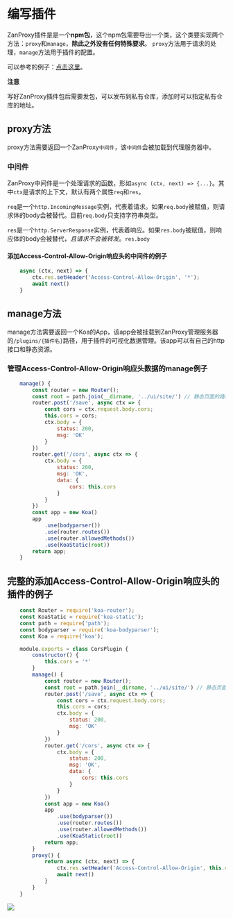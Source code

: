 # 编写插件

ZanProxy插件是是一个**npm包**，这个npm包需要导出一个类，这个类要实现两个方法：`proxy`和`manage`，**除此之外没有任何特殊要求**。 `proxy`方法用于请求的处理，`manage`方法用于插件的配置。

可以参考的例子：[点击这里](https://github.com/youzan/zan-proxy/tree/master/plugin-examples)。

**注意**

写好ZanProxy插件包后需要发包，可以发布到私有仓库，添加时可以指定私有仓库的地址。

## proxy方法

proxy方法需要返回一个ZanProxy`中间件`，该`中间件`会被加载到代理服务器中。

### 中间件

ZanProxy中间件是一个处理请求的函数，形如`async (ctx, next) => {...}`。其中`ctx`是请求的上下文，默认有两个属性`req`和`res`。

`req`是一个`http.IncomingMessage`实例，代表着请求。如果`req.body`被赋值，则请求体的body会被替代。目前`req.body`只支持字符串类型。

`res`是一个`http.ServerResponse`实例，代表着响应。如果`res.body`被赋值，则响应体的body会被替代，*且请求不会被转发*。`res.body`

#### 添加Access-Control-Allow-Origin响应头的中间件的例子

```javascript
    async (ctx, next) => {
        ctx.res.setHeader('Access-Control-Allow-Origin', '*');
        await next()
    }
```

## manage方法

manage方法需要返回一个Koa的App，该app会被挂载到ZanProxy管理服务器的`/plugins/{插件名}`路径，用于插件的可视化数据管理。该app可以有自己的http接口和静态资源。

### 管理Access-Control-Allow-Origin响应头数据的manage例子

```javascript
    manage() {
        const router = new Router();
        const root = path.join(__dirname, '../ui/site/') // 静态页面的路径
        router.post('/save', async ctx => {
            const cors = ctx.request.body.cors;
            this.cors = cors;
            ctx.body = {
                status: 200,
                msg: 'OK'
            }
        })
        router.get('/cors', async ctx => {
            ctx.body = {
                status: 200,
                msg: 'OK',
                data: {
                    cors: this.cors
                }
            }
        })
        const app = new Koa()
        app
            .use(bodyparser())
            .use(router.routes())
            .use(router.allowedMethods())
            .use(KoaStatic(root))
        return app;
    }
```

## 完整的添加Access-Control-Allow-Origin响应头的插件的例子

```javascript
    const Router = require('koa-router');
    const KoaStatic = require('koa-static');
    const path = require('path');
    const bodyparser = require('koa-bodyparser');
    const Koa = require('koa');

    module.exports = class CorsPlugin {
        constructor() {
            this.cors = '*'
        }
        manage() {
            const router = new Router();
            const root = path.join(__dirname, '../ui/site/') // 静态页面的路径
            router.post('/save', async ctx => {
                const cors = ctx.request.body.cors;
                this.cors = cors;
                ctx.body = {
                    status: 200,
                    msg: 'OK'
                }
            })
            router.get('/cors', async ctx => {
                ctx.body = {
                    status: 200,
                    msg: 'OK',
                    data: {
                        cors: this.cors
                    }
                }
            })
            const app = new Koa()
            app
                .use(bodyparser())
                .use(router.routes())
                .use(router.allowedMethods())
                .use(KoaStatic(root))
            return app;
        }
        proxy() {
            return async (ctx, next) => {
                ctx.res.setHeader('Access-Control-Allow-Origin', this.cors || '*');
                await next()
            }
        }
    }
```

<img src="https://img.yzcdn.cn/public_files/2018/04/20/02a9d0f12242ef24cd81c30e504ed1fe.png">